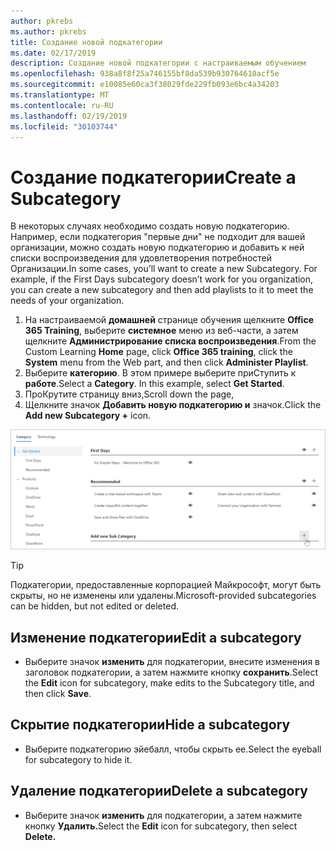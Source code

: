 ```yaml
---
author: pkrebs
ms.author: pkrebs
title: Создание новой подкатегории
ms.date: 02/17/2019
description: Создание новой подкатегории с настраиваемым обучением
ms.openlocfilehash: 938a8f8f25a746155bf8da539b930764610acf5e
ms.sourcegitcommit: e10085e60ca3f38029fde229fb093e6bc4a34203
ms.translationtype: MT
ms.contentlocale: ru-RU
ms.lasthandoff: 02/19/2019
ms.locfileid: "30103744"
---
```

# <a name="create-a-subcategory"></a><span data-ttu-id="e045b-103">Создание подкатегории</span><span class="sxs-lookup"><span data-stu-id="e045b-103">Create a Subcategory</span></span> 
<span data-ttu-id="e045b-p101">В некоторых случаях необходимо создать новую подкатегорию. Например, если подкатегория "первые дни" не подходит для вашей организации, можно создать новую подкатегорию и добавить к ней списки воспроизведения для удовлетворения потребностей Организации.</span><span class="sxs-lookup"><span data-stu-id="e045b-p101">In some cases, you’ll want to create a new Subcategory. For example, if the First Days subcategory doesn’t work for you organization, you can create a new subcategory and then add playlists to it to meet the needs of your organization.</span></span> 

1. <span data-ttu-id="e045b-106">На настраиваемой **домашней** странице обучения щелкните **Office 365 Training**, выберите **системное** меню из веб-части, а затем щелкните **Администрирование списка воспроизведения**.</span><span class="sxs-lookup"><span data-stu-id="e045b-106">From the Custom Learning **Home** page, click **Office 365 training**, click the **System** menu from the Web part, and then click **Administer Playlist**.</span></span> 
2. <span data-ttu-id="e045b-p102">Выберите **категорию**. В этом примере выберите приСтупить к **работе**.</span><span class="sxs-lookup"><span data-stu-id="e045b-p102">Select a **Category**. In this example, select **Get Started**.</span></span>  
3. <span data-ttu-id="e045b-109">ПроКрутите страницу вниз,</span><span class="sxs-lookup"><span data-stu-id="e045b-109">Scroll down the page,</span></span> 
3. <span data-ttu-id="e045b-110">Щелкните значок **Добавить новую подкатегорию и** значок.</span><span class="sxs-lookup"><span data-stu-id="e045b-110">Click the **Add new Subcategory +** icon.</span></span>  

![кг-невсубкатегори. png](media/cg-newsubcategory.png)

> [!TIP]
> <span data-ttu-id="e045b-112">Подкатегории, предоставленные корпорацией Майкрософт, могут быть скрыты, но не изменены или удалены.</span><span class="sxs-lookup"><span data-stu-id="e045b-112">Microsoft-provided subcategories can be hidden, but not edited or deleted.</span></span> 

## <a name="edit-a-subcategory"></a><span data-ttu-id="e045b-113">Изменение подкатегории</span><span class="sxs-lookup"><span data-stu-id="e045b-113">Edit a subcategory</span></span>
- <span data-ttu-id="e045b-114">Выберите значок **изменить** для подкатегории, внесите изменения в заголовок подкатегории, а затем нажмите кнопку **сохранить**.</span><span class="sxs-lookup"><span data-stu-id="e045b-114">Select the **Edit** icon for subcategory, make edits to the Subcategory title, and then click **Save**.</span></span>

## <a name="hide-a-subcategory"></a><span data-ttu-id="e045b-115">Скрытие подкатегории</span><span class="sxs-lookup"><span data-stu-id="e045b-115">Hide a subcategory</span></span>
- <span data-ttu-id="e045b-116">Выберите подкатегорию эйебалл, чтобы скрыть ее.</span><span class="sxs-lookup"><span data-stu-id="e045b-116">Select the eyeball for subcategory to hide it.</span></span> 

## <a name="delete-a-subcategory"></a><span data-ttu-id="e045b-117">Удаление подкатегории</span><span class="sxs-lookup"><span data-stu-id="e045b-117">Delete a subcategory</span></span>
- <span data-ttu-id="e045b-118">Выберите значок **изменить** для подкатегории, а затем нажмите кнопку **Удалить.**</span><span class="sxs-lookup"><span data-stu-id="e045b-118">Select the **Edit** icon for subcategory, then select **Delete.**</span></span> 
